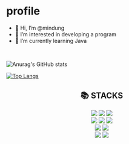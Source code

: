 # profile
- 👋 Hi, I’m @mindung
- 👀 I’m interested in developing a program
- 🌱 I’m currently learning Java



<br>


![Anurag's GitHub stats](https://github-readme-stats.vercel.app/api?username=mindung&count_private=true&show_icons=true&theme=radical)

[![Top Langs](https://github-readme-stats.vercel.app/api/top-langs/?username=mindung&layout=compact&count_private=true&theme=radical)](https://github.com/anuraghazra/github-readme-stats)



<div align=center><h2>📚 STACKS</h2></div>
<div align=center> 

  <img src="https://img.shields.io/badge/JAVA-007396?style=flat-square&logo=JAVA&logoColor=white"/></a> 
  <img src="https://img.shields.io/badge/MySQL-4479A1?style=flat-square&logo=MySQL&logoColor=white"/></a> 
  <img src="https://img.shields.io/badge/jquery-0769AD?style=flat-squarelogo=jquery&logoColor=white"> <br>
   <img src="https://img.shields.io/badge/html-E34F26?style=flat-square&logo=html5&logoColor=white"> 
   <img src="https://img.shields.io/badge/css-1572B6?style=flat-square&logo=css3&logoColor=white"> 
   <img src="https://img.shields.io/badge/javascript-F7DF1E?style=flat-square&logo=javascript&logoColor=black"> <br>
  <img src="https://img.shields.io/badge/Visual%20Studio%20Code-007ACC.svg?&&style=flat-    square&logo=Visual%20Studio%20Code&logoColor=white/">
  <img src="https://img.shields.io/badge/Eclipse%20IDE-2C2255.svg?&style=flat-square&logo=Eclipse%20IDE&logoColor=white"/><br>
  <img src="https://img.shields.io/badge/-Microsoft%20Excel%20-%23217346"/>
  <img src="https://img.shields.io/badge/github-181717?style=flat-squarelogo&logo=github&logoColor=white">
  
  
</div>


